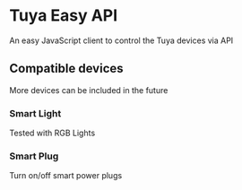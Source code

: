 # Tuya Easy API

An easy JavaScript client to control the Tuya devices via API

## Compatible devices

More devices can be included in the future

### Smart Light

Tested with RGB Lights

### Smart Plug 

Turn on/off smart power plugs